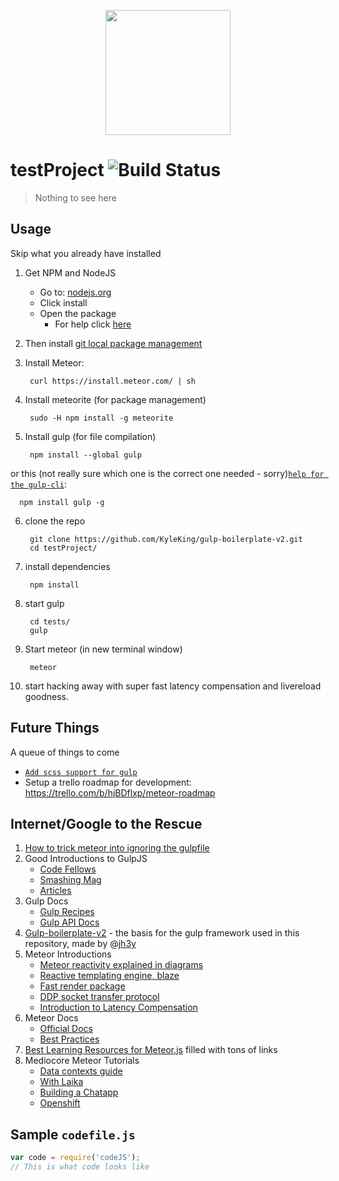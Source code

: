 <p align="center">
  <a href="http://kyleking.github.io">
    <img height="200" width=auto src="https://app.box.com/s/ls5wxudh2u80e1rfa0gy">
  </a>
</p>

# testProject ![Build Status][failed]
> Nothing to see here

## Usage
Skip what you already have installed

1. Get NPM and NodeJS
    * Go to: [nodejs.org](http://nodejs.org)
    * Click install
    * Open the package
        - For help click [here](http://blog.nodeknockout.com/post/65463770933/how-to-install-node-js-and-npm)
2. Then install [git local package management](http://git-scm.com/downloads)
3. Install Meteor:

        curl https://install.meteor.com/ | sh

4. Install meteorite (for package management)

        sudo -H npm install -g meteorite

5. Install gulp (for file compilation)

        npm install --global gulp

  or this (not really sure which one is the correct one needed - sorry)[`help for the gulp-cli`](http://markgoodyear.com/2014/01/getting-started-with-gulp/):

      npm install gulp -g

6. clone the repo

        git clone https://github.com/KyleKing/gulp-boilerplate-v2.git
        cd testProject/

7. install dependencies

        npm install

8. start gulp

        cd tests/
        gulp

9. Start meteor (in new terminal window)

        meteor

10. start hacking away with super fast latency compensation and livereload goodness.

## Future Things
A queue of things to come

* [`Add scss support for gulp`](http://markgoodyear.com/2014/01/getting-started-with-gulp/)
* Setup a trello roadmap for development: https://trello.com/b/hjBDflxp/meteor-roadmap

## Internet/Google to the Rescue
1. [How to trick meteor into ignoring the gulpfile](http://stackoverflow.com/questions/23443301/how-to-tell-meteor-to-ignore-gulpfile-js)
2. Good Introductions to GulpJS
    * [Code Fellows](https://www.codefellows.org/blog/quick-intro-to-gulp-js)
    * [Smashing Mag](http://www.smashingmagazine.com/2014/06/11/building-with-gulp/)
    * [Articles](https://github.com/gulpjs/gulp/blob/master/docs/README.md#articles)
3. Gulp Docs
    * [Gulp Recipes](https://github.com/gulpjs/gulp/tree/master/docs/recipes)
    * [Gulp API Docs](https://github.com/gulpjs/gulp/blob/master/docs/API.md)
4. [Gulp-boilerplate-v2](https://github.com/jh3y/gulp-boilerplate-v2) - the basis for the gulp framework used in this repository, made by @[jh3y](https://github.com/jh3y)
5. Meteor Introductions
    * [Meteor reactivity explained in diagrams](https://meteorhacks.com/journey-into-meteors-reactivity.html)
    * [Reactive templating engine, blaze](https://meteorhacks.com/how-blaze-works.html)
    * [Fast render package](https://meteorhacks.com/introducing-fast-render.html)
    * [DDP socket transfer protocol](https://meteorhacks.com/introduction-to-ddp.html)
    * [Introduction to Latency Compensation](https://meteorhacks.com/introduction-to-latency-compensation.html)
6. Meteor Docs
    * [Official Docs](http://docs.meteor.com)
    * [Best Practices](http://andrewscala.com/meteor/)
7. [Best Learning Resources for Meteor.js](https://www.yauh.de/best-learning-resources-for-meteorjs/) filled with tons of links
8. Mediocore Meteor Tutorials
    * [Data contexts guide](https://www.discovermeteor.com/blog/a-guide-to-meteor-templates-data-contexts/)
    * [With Laika](http://mherman.org/blog/2014/01/29/meteor-dot-js-in-action-create-an-app-test-with-laika/#.U--XyEv1GzA)
    * [Building a Chatapp](http://sebastiandahlgren.se/2013/07/17/tutorial-writing-your-first-metor-application/)
    * [Openshift](https://www.openshift.com/blogs/day-15-meteor-building-a-web-app-from-scratch-in-meteor)





## Sample `codefile.js`

```js
var code = require('codeJS');
// This is what code looks like
```

[failed]: https://secure.travis-ci.org/twitter/scrooge.png
[passing]: http://img.shields.io/travis/gulpjs/gulp.svg
